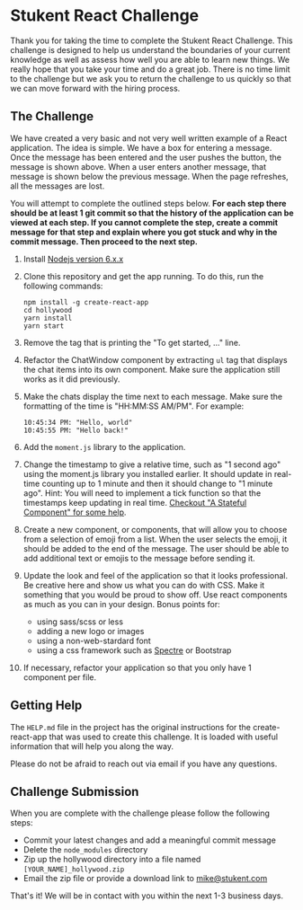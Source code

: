 # Stukent React Challenge

Thank you for taking the time to complete the Stukent React Challenge. This challenge is designed to help us understand the boundaries of your current knowledge as well as assess how well you are able to learn new things. We really hope that you take your time and do a great job. There is no time limit to the challenge but we ask you to return the challenge to us quickly so that we can move forward with the hiring process.

## The Challenge

We have created a very basic and not very well written example of a React application. The idea is simple. We have a box for entering a message. Once the message has been entered and the user pushes the button, the message is shown above. When a user enters another message, that message is shown below the previous message. When the page refreshes, all the messages are lost.

You will attempt to complete the outlined steps below. **For each step there should be at least 1 git commit so that the history of the application can be viewed at each step. If you cannot complete the step, create a commit message for that step and explain where you got stuck and why in the commit message. Then proceed to the next step.**

1. Install [Nodejs version 6.x.x](https://nodejs.org)
1. Clone this repository and get the app running. To do this, run the following commands:
    ```
    npm install -g create-react-app
    cd hollywood
    yarn install
    yarn start
    ```

1. Remove the tag that is printing the "To get started, ..." line.
1. Refactor the ChatWindow component by extracting `ul` tag that displays the chat items into its own component. Make sure the application still works as it did previously.
1. Make the chats display the time next to each message. Make sure the formatting of the time is "HH:MM:SS AM/PM". For example:
    ```text
    10:45:34 PM: "Hello, world"
    10:45:55 PM: "Hello back!"
    ```

1. Add the `moment.js` library to the application.

1. Change the timestamp to give a relative time, such as "1 second ago" using
   the moment.js library you installed earlier. It should update in real-time
   counting up to 1 minute and then it should change to "1 minute ago". Hint: You will need to implement a tick function so that the timestamps keep updating in real time. [Checkout "A Stateful Component" for some help](https://facebook.github.io/react/).

1. Create a new component, or components, that will allow you to choose from a selection of emoji from a list. When the user selects the emoji, it should be added to the end of the message. The user should be able to add additional text or emojis to the message before sending it.

1. Update the look and feel of the application so that it looks professional. Be creative here and show us what you can do with CSS. Make it something that you would be proud to show off. Use react components as much as you can in your design. Bonus points for:
    * using sass/scss or less
    * adding a new logo or images
    * using a non-web-stardard font
    * using a css framework such as [Spectre](https://picturepan2.github.io/spectre/) or Bootstrap

1. If necessary, refactor your application so that you only have 1 component per file.


## Getting Help

The `HELP.md` file in the project has the original instructions for the create-react-app that was used to create this challenge. It is loaded with useful information that will help you along the way.

Please do not be afraid to reach out via email if you have any questions.


## Challenge Submission
When you are complete with the challenge please follow the following steps:

* Commit your latest changes and add a meaningful commit message
* Delete the `node_modules` directory
* Zip up the hollywood directory into a file named `[YOUR_NAME]_hollywood.zip`
* Email the zip file or provide a download link to mike@stukent.com

That's it! We will be in contact with you within the next 1-3 business days.

